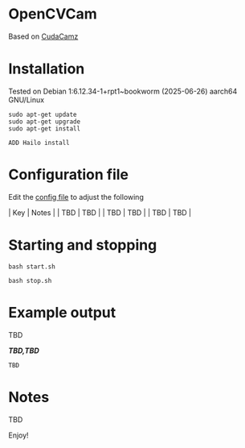 # OpenCVCam

Based on [CudaCamz](https://github.com/JoeTester1965/CudaCamz)

# Installation

Tested on Debian 1:6.12.34-1+rpt1~bookworm (2025-06-26) aarch64 GNU/Linux


```console
sudo apt-get update 
sudo apt-get upgrade
sudo apt-get install 

ADD Hailo install
```


# Configuration file

Edit the [config file](DrumDetector.ini) to adjust the following

| Key | Notes |
| TBD  | TBD |
| TBD  | TBD |
| TBD  | TBD |

# Starting and stopping

```console
bash start.sh
```

```console
bash stop.sh
```

# Example output

TBD

***TBD,TBD***


```console
TBD
```

# Notes

TBD

Enjoy!



